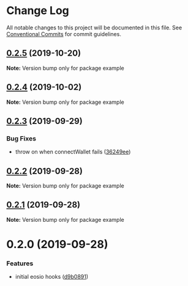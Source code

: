 # Change Log

All notable changes to this project will be documented in this file.
See [Conventional Commits](https://conventionalcommits.org) for commit guidelines.

## [0.2.5](https://github.com/blockmatic/eos-hooks/compare/example@0.2.4...example@0.2.5) (2019-10-20)

**Note:** Version bump only for package example

## [0.2.4](https://github.com/blockmatic/eos-hooks/compare/example@0.2.3...example@0.2.4) (2019-10-02)

**Note:** Version bump only for package example

## [0.2.3](https://github.com/blockmatic/eos-hooks/compare/example@0.2.2...example@0.2.3) (2019-09-29)

### Bug Fixes

- throw on when connectWallet fails ([36249ee](https://github.com/blockmatic/eos-hooks/commit/36249ee))

## [0.2.2](https://github.com/blockmatic/eos-hooks/compare/example@0.2.1...example@0.2.2) (2019-09-28)

**Note:** Version bump only for package example

## [0.2.1](https://github.com/blockmatic/eos-hooks/compare/example@0.2.0...example@0.2.1) (2019-09-28)

**Note:** Version bump only for package example

# 0.2.0 (2019-09-28)

### Features

- initial eosio hooks ([d9b0891](https://github.com/blockmatic/eos-hooks/commit/d9b0891))
